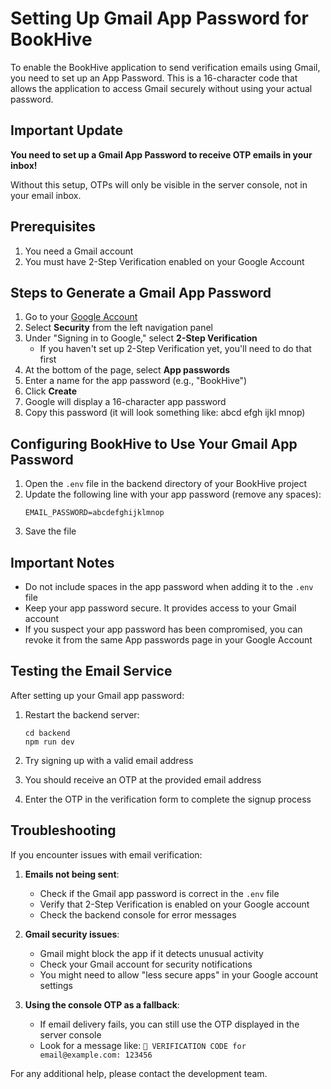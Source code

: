 # Setting Up Gmail App Password for BookHive

To enable the BookHive application to send verification emails using Gmail, you need to set up an App Password. This is a 16-character code that allows the application to access Gmail securely without using your actual password.

## Important Update

**You need to set up a Gmail App Password to receive OTP emails in your inbox!**

Without this setup, OTPs will only be visible in the server console, not in your email inbox.

## Prerequisites

1. You need a Gmail account
2. You must have 2-Step Verification enabled on your Google Account

## Steps to Generate a Gmail App Password

1. Go to your [Google Account](https://myaccount.google.com/)
2. Select **Security** from the left navigation panel
3. Under "Signing in to Google," select **2-Step Verification**
   - If you haven't set up 2-Step Verification yet, you'll need to do that first
4. At the bottom of the page, select **App passwords**
5. Enter a name for the app password (e.g., "BookHive")
6. Click **Create**
7. Google will display a 16-character app password
8. Copy this password (it will look something like: abcd efgh ijkl mnop)

## Configuring BookHive to Use Your Gmail App Password

1. Open the `.env` file in the backend directory of your BookHive project
2. Update the following line with your app password (remove any spaces):
   ```
   EMAIL_PASSWORD=abcdefghijklmnop
   ```
3. Save the file

## Important Notes

- Do not include spaces in the app password when adding it to the `.env` file
- Keep your app password secure. It provides access to your Gmail account
- If you suspect your app password has been compromised, you can revoke it from the same App passwords page in your Google Account

## Testing the Email Service

After setting up your Gmail app password:

1. Restart the backend server:
   ```
   cd backend
   npm run dev
   ```

2. Try signing up with a valid email address
3. You should receive an OTP at the provided email address
4. Enter the OTP in the verification form to complete the signup process

## Troubleshooting

If you encounter issues with email verification:

1. **Emails not being sent**:
   - Check if the Gmail app password is correct in the `.env` file
   - Verify that 2-Step Verification is enabled on your Google account
   - Check the backend console for error messages

2. **Gmail security issues**:
   - Gmail might block the app if it detects unusual activity
   - Check your Gmail account for security notifications
   - You might need to allow "less secure apps" in your Google account settings

3. **Using the console OTP as a fallback**:
   - If email delivery fails, you can still use the OTP displayed in the server console
   - Look for a message like: `📧 VERIFICATION CODE for email@example.com: 123456`

For any additional help, please contact the development team.